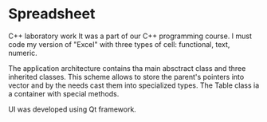 # Spreadsheet
C++ laboratory work 
It was a part of our C++ programming course. I must code my version of "Excel" with three types of cell: functional, text, numeric.

The application architecture contains tha main absctract class and three inherited classes. This scheme allows to store the parent's
pointers into vector and by the needs cast them into specialized types. The Table class ia a container with special methods. 

UI was developed using Qt framework.
